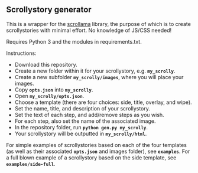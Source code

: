 ## Scrollystory generator ##

This is a wrapper for the [scrollama](https://github.com/russellgoldenberg/scrollama) library, the purpose of which is to create scrollystories with minimal effort. No knowledge of JS/CSS needed!

Requires Python 3 and the modules in requirements.txt.
 
Instructions:

* Download this repository.
* Create a new folder within it for your scrollystory, e.g. **`my_scrolly`**.
* Create a new subfolder **`my_scrolly/images`**, where you will place your images.
* Copy **`opts.json`** into **`my_scrolly`**.
* Open **`my_scrolly/opts.json`**.
* Choose a template (there are four choices: side, title, overlay, and wipe).
* Set the name, title, and description of your scrollystory.
* Set the text of each step, and add/remove steps as you wish.
* For each step, also set the name of the associated image.
* In the repository folder, run **`python gen.py my_scrolly`**.
* Your scrollystory will be outputted in **`my_scrolly/html`**.

For simple examples of scrollystories based on each of the four templates (as well as their associated **`opts.json`** and images folder), see **`examples`**. For a full blown example of a scrollystory based on the side template, see **`examples/side-full`**.
